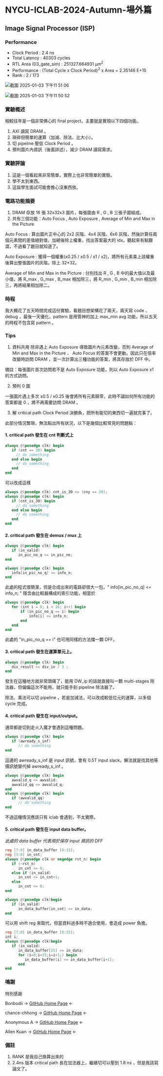 # NYCU-ICLAB-2024-Autumn-場外篇
## Image Signal Processor (ISP)
### Performance
- Clock Period : 2.4 ns
- Total Latency : 40303 cycles
- RTL Area (03_gate_sim) : 251327.664931  μ𝑚<sup>2 </sup>
- Performance : (Total Cycle x Clock Period)<sup>2</sup> x Area = 2.35146 E+15
- Rank : 2 / 173

![截圖 2025-01-03 下午11 51 06](https://github.com/user-attachments/assets/8ac81f9e-4e8c-49d6-90eb-35957ff65693)

![截圖 2025-01-03 下午11 50 52](https://github.com/user-attachments/assets/ed5e634f-de7e-4f8f-9df6-e9441d23246d)

### 實驗概述
相較往年是一個非常佛心的 final project，主要就是實現以下四個功能。
1. AXI 讀寫 DRAM 。
2. 瑣碎但簡單的運算（加減、除法、比大小）。
3. 切 pipeline 壓低 Clock Period 。
4. 預判圖片內資訊（後面詳述），減少 DRAM 讀寫需求。

### 實驗評論
1. 這是一個看起來非常簡單，實際上也非常簡單的實驗。
2. 學不太到東西。
3. 這屆學生面試可能會擔心沒東西放。

### 電路功能摘要
1. DRAM 存放 16 張 32x32x3 圖片，每張圖由 R , G , B 三張子圖組成。
2. 共有三個功能：Auto Focus , Auto Exposure , Average of Min and Max in the Picture

Auto Focus : 算出圖片正中心的 2x2 灰階、4x4 灰階、6x6 灰階，然後計算任兩個元素間的差值絕對值，加總後除上權重，找出答案最大的 idx。聽起來有點艱澀，不過看了題目就知道了。

Auto Exposure : 獲得一個權重(x0.25 / x0.5 / x1 / x2)，將所有元素乘上該權重後算出整張圖片的灰階，除上 32*32。

Average of Min and Max in the Picture : 分別找出 R , G , B 中的最大值以及最小值，將 R_max , G_max , B_max 相加除三，將 R_min , G_min , B_min 相加除三，再將結果相加除二。

### 時程
我大概花了五天時間完成這份實驗，看題目想架構花了兩天，兩天寫 code 、debug ，最後一天優化，pattern 是用管神的加上 max_min avg 功能，所以五天的時程不包含寫 pattern 。

### Tips
1. 資料共用
除非遇上 Auto Exposure 導致圖片內元素改變，否則 Average of Min and Max in the Picture 、 Auto Focus 的答案不會更動。因此只在倍率改變時訪問 DRAM ，並一次計算出三種功能的答案，將其存放於 DFF 中。

備註：每張圖片首次訪問若不是 Auto Exposure 功能，則以 Auto Exposure x1 的方式訪問。
   
2. 預判 0 圖

一張圖片遇上多次 x0.5 / x0.25 後會將所有元素歸零，此時不論如何所有功能的答案都是 0 ，將不再需要訪問 DRAM 。

3. 解 critical path
Clock Period 決勝負，把所有能切的東西切一遍就完事了。

此部分情況繁瑣，無法點出所有狀況，以下是幾個比較常見的問題點：

#### 1. critical path 發生在 cnt 判斷式上
```verilog
always @(posedge clk) begin
   if (cnt == 30) begin
     // do something
   end else begin 
     // do something
   end
end
```

可以改成這樣

```verilog
always @(posedge clk) cnt_is_30 <= (cny == 29);
always @(posedge clk) begin
   if (cnt_is_30) begin
     // do something
   end else begin 
     // do something
   end
end
```

#### 2. critical path 發生在 demux / mux 上

```verilog
always @(posedge clk) begin
   if (in_valid)
      in_pic_no_q <= in_pic_no;
end

always @(posedge clk) begin
   info[in_pic_no_q] <= info_n;
end
```

此處的程式很簡潔，但是合成出來的電路卻很大一包，" info[in_pic_no_q] <= info_n; " 隱含由比較器構成的索引功能，相當於
```verilog
always @(posedge clk) begin
   for (int i = 0; i < 16; i++) begin
       if (in_pic_no_q == i) begin
           info[i] <= info_n;
       end
   end
end
```

此處的 "in_pic_no_q == i" 也可用同樣的方法擋一顆 DFF。


#### 3. critical path 發生在運算單元上。

```verilog
always @(posedge clk) begin
   div_result <= div_in / 3 ;
end
```

發生在這種地方就非常頭痛了，能用 DW_ip 的話就直接叫一顆 multi-stages 除法器，但偏偏這次不能用，就只能手刻 pipeline 除法器了。

除法、乘法可以切 pipeline ，若是加減法，可以改成較低位元的運算，以多個 cycle 完成。

#### 4. critical path 發生在 input/output。

通常都是切到走火入魔才會遇到這種問題。

```verilog
always @(posedge clk) begin
   if (awready_s_inf)
      // do something
end
```

這邊的 awready_s_inf 是 input 訊號，會有 0.5T input slack，解法就是找其他等價訊號替代掉 awready_s_inf 。

```verilog
always @(posedge clk) begin
   awvalid_q <= awvalid;
   awvalid_qq <= awvalid_q;
end
always @(posedge clk) begin
   if (awvalid_qq)
      // do something
end
```
不過這種情況應該只有 iclab 會遇到，不太實際。

#### 5. critical path 發生在 input data buffer。
_此處的 data buffer 代表用於保存 input 資訊的 DFF_

```verilog
reg [7:0] in_data_buffer [0:15];
reg [3:0] in_cnt;
always @(posedge clk or negedge rst_n) begin
   if (~rst_n) 
      in_cnt <= 0;
   else if (in_valid)
      in_cnt <= in_cnt+1;
   else
      in_cnt <= 0;
end

always @(posedge clk)begin
   if (in_valid)
      in_data_buffer[in_cnt] <= in_data;
end
```

可以用 shift reg 來取代，但當資料過多時不適合使用，會造成 power 負擔。

```verilog
reg [7:0] in_data_buffer [0:15];
int i;
always @(posedge clk)begin
   if (in_valid)
      in_data_buffer[15] <= in_data;
      for (i=0;i<15;i=i+1;) begin
         in_data_buffer[i] <= in_data_buffer[i+1];
      end
end
```

### 鳴謝
特別感謝 

Bonbodii  -> [GitHub Home Page](https://github.com/Bonbodii) <-

chance-chhong -> [GitHub Home Page](https://github.com/chance-chhong) <-

Anonymous A -> [GitHub Home Page](https://github.com/aelog134256) <- 

Allen Kuan -> [GitHub Home Page](https://github.com/c20kyo1827/) <-

### 備註

1. RANK 是我自己換算出來的
2. 2.4ns 版本 critical path 長在加法器上，繼續切可以壓到 1.8 ns ，但是我該寫論文了。
